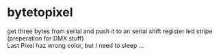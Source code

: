 # bytetopixel
get three bytes from serial and push it to an serial shift register led stripe (preperation for DMX stuff)  
Last Pixel haz wrong color, but I need to sleep ...
